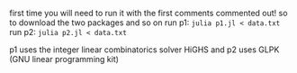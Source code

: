 first time you will need to run it with the first comments commented out!
so to download the two packages and so on
run p1: `julia p1.jl < data.txt`
run p2: `julia p2.jl < data.txt`


p1 uses the integer linear combinatorics solver HiGHS
and p2 uses GLPK (GNU linear programming kit) 
